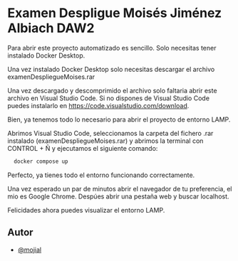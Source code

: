 
# Examen Despligue Moisés Jiménez Albiach DAW2

Para abrir este proyecto automatizado es sencillo. Solo necesitas tener instalado Docker Desktop. 

Una vez instalado Docker Desktop solo necesitas descargar el archivo examenDespliegueMoises.rar

Una vez descargado y descomprimido el archivo solo faltaria abrir este archivo en Visual Studio Code.
Si no dispones de Visual Studio Code puedes instalarlo en https://code.visualstudio.com/download.

Bien, ya tenemos todo lo necesario para abrir el proyecto de entorno LAMP.

Abrimos Visual Studio Code, seleccionamos la carpeta del fichero .rar instalado (examenDespliegueMoises.rar)
y abrimos la terminal con CONTROL + Ñ y ejecutamos el siguiente comando:





```bash
  docker compose up
```
Perfecto, ya tienes todo el entorno funcionando correctamente.

Una vez esperado un par de minutos abrir el navegador de tu preferencia, el mio es Google Chrome. Despúes abrir una pestaña web y buscar localhost.

Felicidades ahora puedes visualizar el entorno LAMP.
## Autor

- [@mojial](https://github.com/mojial)

